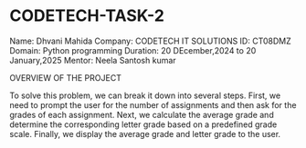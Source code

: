# CODETECH-TASK-2

Name: Dhvani Mahida
Company: CODETECH IT SOLUTIONS
ID: CT08DMZ
Domain: Python programming
Duration: 20 DEcember,2024 to 20 January,2025
Mentor: Neela Santosh kumar



OVERVIEW OF THE PROJECT

To solve this problem, we can break it down into several steps.
First, we need to prompt the user for the number of assignments and then ask for the grades of each assignment.
Next, we calculate the average grade and determine the corresponding letter grade based on a predefined grade scale.
Finally, we display the average grade and letter grade to the user.

